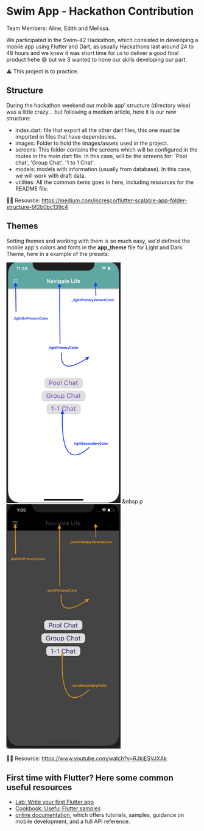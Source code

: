 # Swim App - Hackathon Contribution

Team Members: Aline, Edith and Melissa.

We participated in the Swim-42 Hackathon, which consisted in developing a mobile app using Flutter and Dart, as usually Hackathons last around 24 to 48 hours and we knew it was short time for us to deliver a good final product hehe 😅 but we 3 wanted to hone our skills developing our part.

⚠️ This project is to practice.


## Structure

During the hackathon weekend our mobile app' structure (directory wise) was a little crazy... but following a medium article, here it is our new structure:

- index.dart: file that export all the other dart files, this one must be imported in files that have dependecies.
- images: Folder to hold the images/assets used in the project.
- screens: This folder contains the screens which will be configured in the routes in the main.dart file.
   In this case, will be the screens for: 'Pool chat', 'Group Chat', '1 to 1 Chat'.  
- models: models with information (usually from database).
   In this case, we will work with draft data.  
- utilities: All the common items goes in here, including resources for the README file.

🏴‍☠️ Resource: https://medium.com/incresco/flutter-scalable-app-folder-structure-6f2b0bc139c4

## Themes

Setting themes and working with them is so much easy, we'd defined the mobile app's colors and fonts in the **app_theme** file for Light and Dark Theme, here in a example of the presets:

<img src="https://github.com/42-swim-hackaton/swim_flutter_app/blob/master/lib/utilities/resources/Light-Theme.png" alt="Light Theme" width="300"/> &nbsp p<img src="https://github.com/42-swim-hackaton/swim_flutter_app/blob/master/lib/utilities/resources/Dark-Theme.png" alt="Dark Theme" width="300"/>


🏴‍☠️ Resource: https://www.youtube.com/watch?v=RJkiESVJXAk

## First time with Flutter? Here some common useful resources

- [Lab: Write your first Flutter app](https://flutter.dev/docs/get-started/codelab)
- [Cookbook: Useful Flutter samples](https://flutter.dev/docs/cookbook)
- [online documentation](https://flutter.dev/docs), which offers tutorials, samples, guidance on mobile development, and a full API reference.
